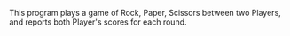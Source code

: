 This program plays a game of Rock, Paper, Scissors between two Players,
and reports both Player's scores for each round.
